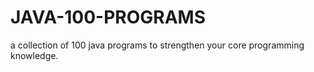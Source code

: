 # JAVA-100-PROGRAMS
a collection of 100 java programs to strengthen your core programming knowledge.

